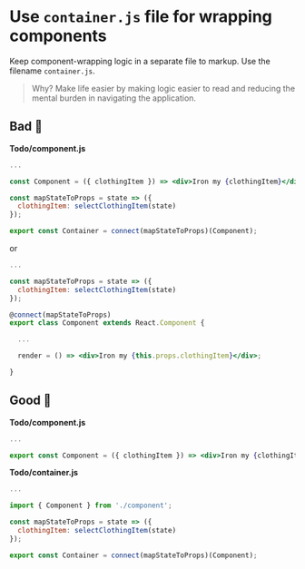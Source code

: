 # Use `container.js` file for wrapping components

Keep component-wrapping logic in a separate file to markup. Use the filename `container.js`.

> Why? Make life easier by making logic easier to read and reducing the mental burden in navigating the application.

## Bad 👹

**Todo/component.js**

```jsx
...

const Component = ({ clothingItem }) => <div>Iron my {clothingItem}</div>;

const mapStateToProps = state => ({
  clothingItem: selectClothingItem(state)
});

export const Container = connect(mapStateToProps)(Component);
```

or

```jsx
...

const mapStateToProps = state => ({
  clothingItem: selectClothingItem(state)
});

@connect(mapStateToProps)
export class Component extends React.Component {

  ...

  render = () => <div>Iron my {this.props.clothingItem}</div>;

}
```


## Good 👼

**Todo/component.js**

```jsx
...

export const Component = ({ clothingItem }) => <div>Iron my {clothingItem}</div>;
```

**Todo/container.js**

```jsx
...

import { Component } from './component';

const mapStateToProps = state => ({
  clothingItem: selectClothingItem(state)
});

export const Container = connect(mapStateToProps)(Component);
```
